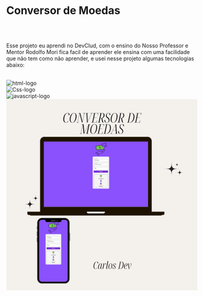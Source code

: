 <h1>Conversor de Moedas</h1>
<br/>
<br/>
<p> Esse projeto eu aprendi no DevClud, com o ensino do  Nosso Professor e Mentor Rodolfo Mori fica facil 
  de aprender ele ensina  com uma facilidade que não tem como não aprender, e usei nesse projeto algumas tecnologias abaixo:</p>
<br/>
<img src="https://img.shields.io/badge/HTML5-E34F26?style=for-the-badge&logo=html5&logoColor=white" alt="html-logo"/>
<br/>
<img src="https://img.shields.io/badge/CSS3-1572B6?style=for-the-badge&logo=css3&logoColor=white" alt="Css-logo"/>
<br/>
<img src="https://img.shields.io/badge/JavaScript-323330?style=for-the-badge&logo=javascript&logoColor=F7DF1E" alt="javascript-logo"/> <br/>

<img src="https://github.com/Carlossilva384/projeto-JS-01/blob/main/assets/Beige%20Brown%20Aesthetic%20Save%20The%20Date%20Editable%20Mockup%20Instagram%20Post.png"/>
